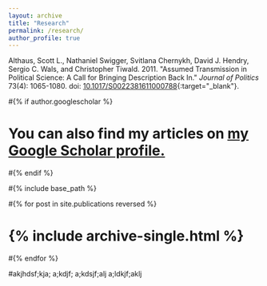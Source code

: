 ```yaml
---
layout: archive
title: "Research"
permalink: /research/
author_profile: true
---
```




Althaus, Scott L., Nathaniel Swigger, Svitlana Chernykh, David J. Hendry, Sergio C. Wals, and Christopher Tiwald. 2011. "Assumed Transmission in Political Science: A Call for Bringing Description Back In." <i>Journal of Politics</i> 73(4): 1065-1080. doi: [10.1017/S0022381611000788](http://dx.doi.org/10.1017/S0022381611000788){:target="_blank"}.<br/>


#{% if author.googlescholar %}
#  You can also find my articles on <u><a href="{{author.googlescholar}}">my Google Scholar profile</a>.</u>
#{% endif %}

#{% include base_path %}

#{% for post in site.publications reversed %}
#  {% include archive-single.html %}
#{% endfor %}

#akjhdsf;kja; a;kdjf; a;kdsjf;alj a;ldkjf;aklj